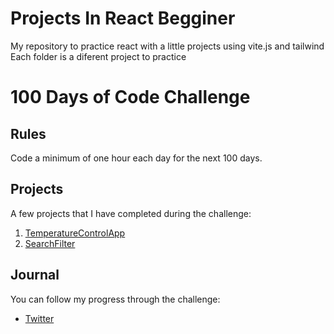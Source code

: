 # Projects In React Begginer
My repository to practice react with a little projects using vite.js and tailwind
<br>
Each folder is a diferent project to practice

# 100 Days of Code Challenge

## Rules
Code a minimum of one hour each day for the next 100 days.

## Projects
A few projects that I have completed during the challenge:

<ol>
  <li><a href='https://github.com/RuiderEdgar/ProjectsInReactBegginer/tree/main/SearchFilter'>TemperatureControlApp</a></li>
  <li><a href='https://github.com/RuiderEdgar/ProjectsInReactBegginer/tree/main/TemperatureControlApp'>SearchFilter</a></li>
</ol>
 
## Journal
You can follow my progress through the challenge:
<ul>
  <li><a href='https://twitter.com/LuisEdgarRi'>Twitter</a></li>
</ul>
